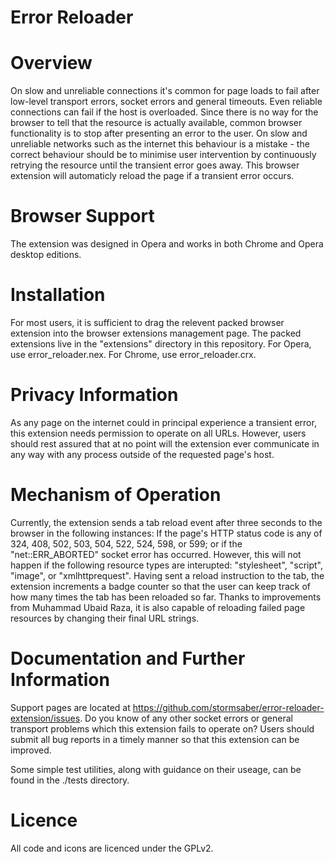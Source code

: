 Error Reloader
==============

# Overview
On slow and unreliable connections it's common for page loads to fail after low-level transport errors, socket errors and general timeouts. Even reliable connections can fail if the host is overloaded. Since there is no way for the browser to tell that the resource is actually available, common browser functionality is to stop after presenting an error to the user. On slow and unreliable networks such as the internet this behaviour is a mistake - the correct behaviour should be to minimise user intervention by continuously retrying the resource until the transient error goes away. This browser extension will automaticly reload the page if a transient error occurs.

# Browser Support
The extension was designed in Opera and works in both Chrome and Opera desktop editions.

# Installation
For most users, it is sufficient to drag the relevent packed browser extension into the browser extensions management page. The packed extensions live in the "extensions" directory in this repository. For Opera, use error_reloader.nex. For Chrome, use error_reloader.crx.

# Privacy Information
As any page on the internet could in principal experience a transient error, this extension needs permission to operate on all URLs. However, users should rest assured that at no point will the extension ever communicate in any way with any process outside of the requested page's host.

# Mechanism of Operation
Currently, the extension sends a tab reload event after three seconds to the browser in the following instances: If the page's HTTP status code is any of 324, 408, 502, 503, 504, 522, 524, 598, or 599; or if the "net::ERR_ABORTED" socket error has occurred. However, this will not happen if the following resource types are interupted: "stylesheet", "script", "image", or "xmlhttprequest". Having sent a reload instruction to the tab, the extension increments a badge counter so that the user can keep track of how many times the tab has been reloaded so far. Thanks to improvements from Muhammad Ubaid Raza, it is also capable of reloading failed page resources by changing their final URL strings.

# Documentation and Further Information
Support pages are located at https://github.com/stormsaber/error-reloader-extension/issues. Do you know of any other socket errors or general transport problems which this extension fails to operate on? Users should submit all bug reports in a timely manner so that this extension can be improved.

Some simple test utilities, along with guidance on their useage, can be found in the ./tests directory.

# Licence
All code and icons are licenced under the GPLv2.